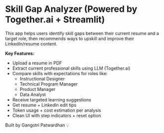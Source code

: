 # Skill Gap Analyzer (Powered by Together.ai + Streamlit)

This app helps users identify skill gaps between their current resume and a target role, then recommends ways to upskill and improve their LinkedIn/resume content.

**Key Features:**
- Upload a resume in PDF
- Extract current professional skills using LLM (Together.ai)
- Compare skills with expectations for roles like:
  - Instructional Designer
  - Technical Program Manager
  - Product Manager
  - Data Analyst
- Receive targeted learning suggestions
- Get resume + LinkedIn edit tips
- Token usage + cost estimation per analysis
- Clean UI with step indicators + reset option

Built by Gangotri Patwardhan 💡
